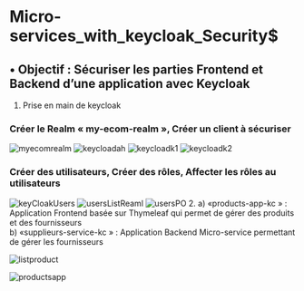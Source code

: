 # Micro-services_with_keycloak_Security$
## • Objectif : Sécuriser les parties Frontend et Backend d’une application avec Keycloak
1. Prise en main de keycloak
### Créer le Realm « my-ecom-realm », Créer un client à sécuriser
![myecomrealm](https://user-images.githubusercontent.com/62752474/142913606-8f55271a-df3c-4554-8036-d8002b3de005.PNG)
![keycloadah](https://user-images.githubusercontent.com/62752474/142913585-00f132bf-3b2a-4a69-87c7-8ab2acc750be.PNG)
![keycloadk1](https://user-images.githubusercontent.com/62752474/142913590-c1620a1a-2552-4d7a-9ec9-acef8e587329.PNG)
![keycloadk2](https://user-images.githubusercontent.com/62752474/142913596-021c9bec-2e66-4ec4-aab1-77d2bb643226.PNG)
### Créer des utilisateurs, Créer des rôles, Affecter les rôles au utilisateurs
![keyCloakUsers](https://user-images.githubusercontent.com/62752474/142913601-a4aea2f1-56f2-451c-8dc0-7254be4b8533.PNG)
![usersListReaml](https://user-images.githubusercontent.com/62752474/142913613-7ec8e762-3a1b-4c6b-8e50-92f756ae81fd.PNG)
![usersPO](https://user-images.githubusercontent.com/62752474/142913615-7180c235-3da8-4927-b886-41772b2e5842.PNG)
2.
a) «products-app-kc » : Application Frontend basée sur Thymeleaf qui permet de gérer des produits et des fournisseurs <br/>
b) «supplieurs-service-kc » : Application Backend Micro-service permettant de gérer les fournisseurs

![listproduct](https://user-images.githubusercontent.com/62752474/142913604-a7fda46c-7867-4438-81c4-9cb4fc980f58.PNG)

![productsapp](https://user-images.githubusercontent.com/62752474/142913610-65b367cd-3cdc-40af-a7c5-3ee2cca066cf.PNG)
